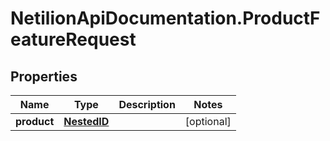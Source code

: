 # NetilionApiDocumentation.ProductFeatureRequest

## Properties
Name | Type | Description | Notes
------------ | ------------- | ------------- | -------------
**product** | [**NestedID**](NestedID.md) |  | [optional] 


